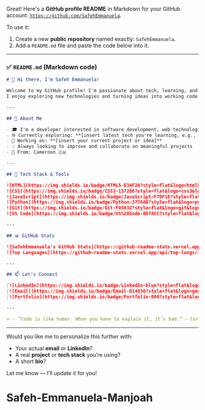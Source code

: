 Great! Here's a **GitHub profile README** in Markdown for your GitHub account: [`https://github.com/SafehEmmanuela`](https://github.com/SafehEmmanuela).

To use it:

1. Create a new **public repository** named exactly: `SafehEmmanuela`.
2. Add a `README.md` file and paste the code below into it.

---

### ✅ `README.md` (Markdown code)

```markdown
# 👋 Hi there, I'm Safeh Emmanuela!

Welcome to my GitHub profile! I'm passionate about tech, learning, and building cool projects.  
I enjoy exploring new technologies and turning ideas into working code.

---

## 🌱 About Me

- 🎓 I'm a developer interested in software development, web technologies, and AI
- 🌐 Currently exploring: **[insert latest tech you're learning, e.g., React, Python, etc.]**
- 🔧 Working on: **[insert your current project or idea]**
- 💡 Always looking to improve and collaborate on meaningful projects
- 📍 From: Cameroon 🇨🇲

---

## 🚀 Tech Stack & Tools

![HTML](https://img.shields.io/badge/HTML5-E34F26?style=flat&logo=html5&logoColor=white)
![CSS](https://img.shields.io/badge/CSS3-1572B6?style=flat&logo=css3&logoColor=white)
![JavaScript](https://img.shields.io/badge/JavaScript-F7DF1E?style=flat&logo=javascript&logoColor=black)
![Python](https://img.shields.io/badge/Python-3776AB?style=flat&logo=python&logoColor=white)
![Git](https://img.shields.io/badge/Git-F05032?style=flat&logo=git&logoColor=white)
![VS Code](https://img.shields.io/badge/VS%20Code-007ACC?style=flat&logo=visual-studio-code&logoColor=white)

---

## 📊 GitHub Stats

![SafehEmmanuela's GitHub Stats](https://github-readme-stats.vercel.app/api?username=SafehEmmanuela&show_icons=true&theme=default)
![Top Languages](https://github-readme-stats.vercel.app/api/top-langs/?username=SafehEmmanuela&layout=compact)

---

## 📫 Let's Connect

[![LinkedIn](https://img.shields.io/badge/LinkedIn-blue?style=flat&logo=linkedin)](https://linkedin.com) <!-- Replace with your actual LinkedIn URL -->
[![Email](https://img.shields.io/badge/Email-D14836?style=flat&logo=gmail&logoColor=white)](mailto:youremail@example.com) <!-- Replace with your email -->
[![Portfolio](https://img.shields.io/badge/Portfolio-000?style=flat&logo=github)](https://github.com/SafehEmmanuela)

---

> ✨ “Code is like humor. When you have to explain it, it’s bad.” – Cory House
```

---

Would you like me to personalize this further with:

* Your actual **email** or **LinkedIn**?
* A real **project** or **tech stack** you’re using?
* A short **bio**?

Let me know — I’ll update it for you!
# Safeh-Emmanuela-Manjoah
